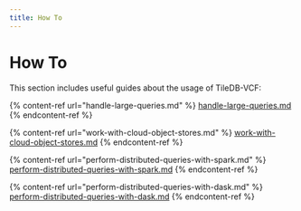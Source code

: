 ```yaml
---
title: How To
---
```


# How To

This section includes useful guides about the usage of TileDB-VCF:

{% content-ref url="handle-large-queries.md" %}
[handle-large-queries.md](handle-large-queries.md)
{% endcontent-ref %}

{% content-ref url="work-with-cloud-object-stores.md" %}
[work-with-cloud-object-stores.md](work-with-cloud-object-stores.md)
{% endcontent-ref %}

{% content-ref url="perform-distributed-queries-with-spark.md" %}
[perform-distributed-queries-with-spark.md](perform-distributed-queries-with-spark.md)
{% endcontent-ref %}

{% content-ref url="perform-distributed-queries-with-dask.md" %}
[perform-distributed-queries-with-dask.md](perform-distributed-queries-with-dask.md)
{% endcontent-ref %}
